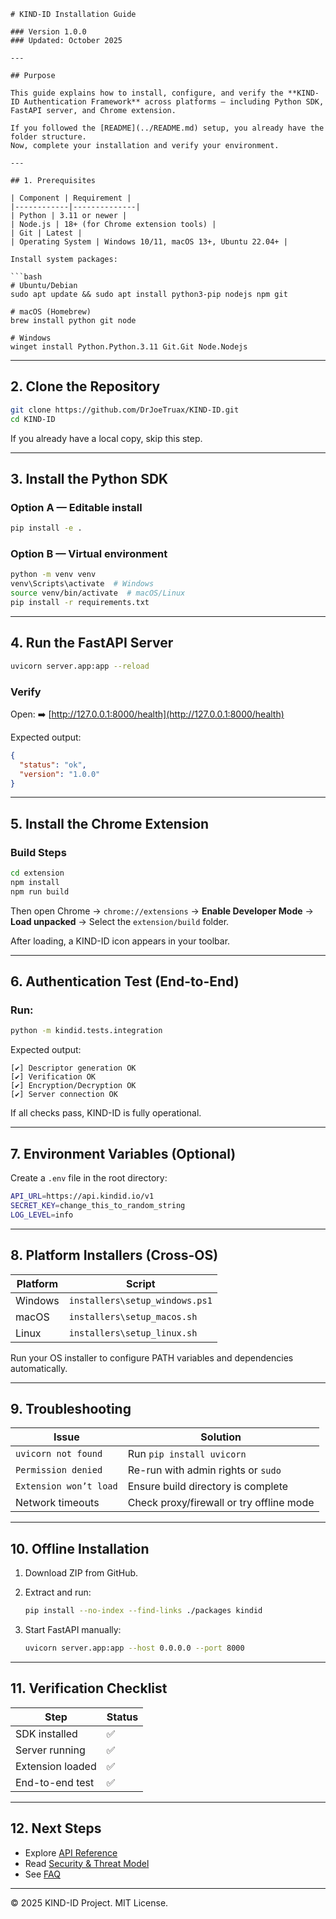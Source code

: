 ````
# KIND-ID Installation Guide

### Version 1.0.0  
### Updated: October 2025  

---

## Purpose

This guide explains how to install, configure, and verify the **KIND-ID Authentication Framework** across platforms — including Python SDK, FastAPI server, and Chrome extension.  

If you followed the [README](../README.md) setup, you already have the folder structure.  
Now, complete your installation and verify your environment.

---

## 1. Prerequisites

| Component | Requirement |
|------------|--------------|
| Python | 3.11 or newer |
| Node.js | 18+ (for Chrome extension tools) |
| Git | Latest |
| Operating System | Windows 10/11, macOS 13+, Ubuntu 22.04+ |

Install system packages:

```bash
# Ubuntu/Debian
sudo apt update && sudo apt install python3-pip nodejs npm git

# macOS (Homebrew)
brew install python git node

# Windows
winget install Python.Python.3.11 Git.Git Node.Nodejs
````

---

## 2. Clone the Repository

```bash
git clone https://github.com/DrJoeTruax/KIND-ID.git
cd KIND-ID
```

If you already have a local copy, skip this step.

---

## 3. Install the Python SDK

### Option A — Editable install

```bash
pip install -e .
```

### Option B — Virtual environment

```bash
python -m venv venv
venv\Scripts\activate  # Windows
source venv/bin/activate  # macOS/Linux
pip install -r requirements.txt
```

---

## 4. Run the FastAPI Server

```bash
uvicorn server.app:app --reload
```

### Verify

Open:
➡️ [http://127.0.0.1:8000/health](http://127.0.0.1:8000/health)

Expected output:

```json
{
  "status": "ok",
  "version": "1.0.0"
}
```

---

## 5. Install the Chrome Extension

### Build Steps

```bash
cd extension
npm install
npm run build
```

Then open Chrome → `chrome://extensions` → **Enable Developer Mode** → **Load unpacked** → Select the `extension/build` folder.

After loading, a KIND-ID icon appears in your toolbar.

---

## 6. Authentication Test (End-to-End)

### Run:

```bash
python -m kindid.tests.integration
```

Expected output:

```
[✔] Descriptor generation OK
[✔] Verification OK
[✔] Encryption/Decryption OK
[✔] Server connection OK
```

If all checks pass, KIND-ID is fully operational.

---

## 7. Environment Variables (Optional)

Create a `.env` file in the root directory:

```bash
API_URL=https://api.kindid.io/v1
SECRET_KEY=change_this_to_random_string
LOG_LEVEL=info
```

---

## 8. Platform Installers (Cross-OS)

| Platform | Script                         |
| -------- | ------------------------------ |
| Windows  | `installers\setup_windows.ps1` |
| macOS    | `installers\setup_macos.sh`    |
| Linux    | `installers\setup_linux.sh`    |

Run your OS installer to configure PATH variables and dependencies automatically.

---

## 9. Troubleshooting

| Issue                  | Solution                                 |
| ---------------------- | ---------------------------------------- |
| `uvicorn not found`    | Run `pip install uvicorn`                |
| `Permission denied`    | Re-run with admin rights or `sudo`       |
| `Extension won’t load` | Ensure build directory is complete       |
| Network timeouts       | Check proxy/firewall or try offline mode |

---

## 10. Offline Installation

1. Download ZIP from GitHub.
2. Extract and run:

   ```bash
   pip install --no-index --find-links ./packages kindid
   ```
3. Start FastAPI manually:

   ```bash
   uvicorn server.app:app --host 0.0.0.0 --port 8000
   ```

---

## 11. Verification Checklist

| Step             | Status |
| ---------------- | ------ |
| SDK installed    | ✅      |
| Server running   | ✅      |
| Extension loaded | ✅      |
| End-to-end test  | ✅      |

---

## 12. Next Steps

* Explore [API Reference](API_REFERENCE.md)
* Read [Security & Threat Model](SECURITY_AND_THREAT_MODEL.md)
* See [FAQ](FAQ.md)

---

© 2025 KIND-ID Project. MIT License.

```
```

